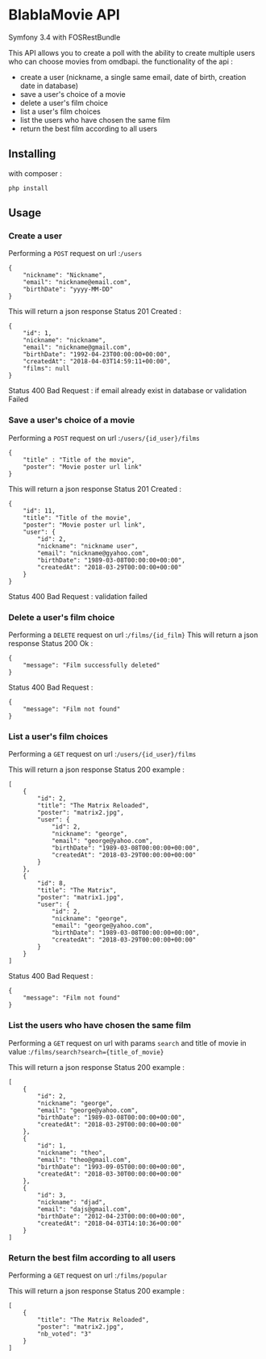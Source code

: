 
BlablaMovie API
================
Symfony 3.4 with FOSRestBundle


This API allows you to create a poll with the ability to create multiple users who can choose movies from omdbapi.
the functionality of the api :
- create a user (nickname, a single same email, date of birth, creation date in database)
- save a user's choice of a movie
- delete a user's film choice
- list a user's film choices
- list the users who have chosen the same film
- return the best film according to all users


Installing
-----
with composer :
```
php install
```

Usage
-----
### Create a user
Performing a `POST` request on url :`/users`
```
{
    "nickname": "Nickname",
    "email": "nickname@email.com",
    "birthDate": "yyyy-MM-DD"
}
```
This will return a json response
Status 201 Created :
```
{
    "id": 1,
    "nickname": "nickname",
    "email": "nickname@gmail.com",
    "birthDate": "1992-04-23T00:00:00+00:00",
    "createdAt": "2018-04-03T14:59:11+00:00",
    "films": null
}
```
Status 400 Bad Request :
if email already exist in database or validation Failed
### Save a user's choice of a movie
Performing a `POST` request on url :`/users/{id_user}/films`
```
{
	"title" : "Title of the movie",
	"poster": "Movie poster url link"
}
```
This will return a json response
Status 201 Created :
```
{
    "id": 11,
    "title": "Title of the movie",
    "poster": "Movie poster url link",
    "user": {
        "id": 2,
        "nickname": "nickname user",
        "email": "nickname@gyahoo.com",
        "birthDate": "1989-03-08T00:00:00+00:00",
        "createdAt": "2018-03-29T00:00:00+00:00"
    }
}
```
Status 400 Bad Request :
validation failed
### Delete a user's film choice
Performing a `DELETE` request on url :`/films/{id_film}`
This will return a json response
Status 200 Ok :
```
{
    "message": "Film successfully deleted"
}
```
Status 400 Bad Request :
```
{
    "message": "Film not found"
}
```
### List a user's film choices
Performing a `GET` request on url :`/users/{id_user}/films`

This will return a json response
Status 200 example :
```
[
    {
        "id": 2,
        "title": "The Matrix Reloaded",
        "poster": "matrix2.jpg",
        "user": {
            "id": 2,
            "nickname": "george",
            "email": "george@yahoo.com",
            "birthDate": "1989-03-08T00:00:00+00:00",
            "createdAt": "2018-03-29T00:00:00+00:00"
        }
    },
    {
        "id": 8,
        "title": "The Matrix",
        "poster": "matrix1.jpg",
        "user": {
            "id": 2,
            "nickname": "george",
            "email": "george@yahoo.com",
            "birthDate": "1989-03-08T00:00:00+00:00",
            "createdAt": "2018-03-29T00:00:00+00:00"
        }
    }
]
```
Status 400 Bad Request :
```
{
    "message": "Film not found"
}
```
### List the users who have chosen the same film
Performing a `GET` request on url with params `search` and title of movie in value :`/films/search?search={title_of_movie}`

This will return a json response
Status 200 example :
```
[
    {
        "id": 2,
        "nickname": "george",
        "email": "george@yahoo.com",
        "birthDate": "1989-03-08T00:00:00+00:00",
        "createdAt": "2018-03-29T00:00:00+00:00"
    },
    {
        "id": 1,
        "nickname": "theo",
        "email": "theo@gmail.com",
        "birthDate": "1993-09-05T00:00:00+00:00",
        "createdAt": "2018-03-30T00:00:00+00:00"
    },
    {
        "id": 3,
        "nickname": "djad",
        "email": "dajs@gmail.com",
        "birthDate": "2012-04-23T00:00:00+00:00",
        "createdAt": "2018-04-03T14:10:36+00:00"
    }
]
```

### Return the best film according to all users
Performing a `GET` request on url  :`/films/popular`

This will return a json response
Status 200 example :
```
[
    {
        "title": "The Matrix Reloaded",
        "poster": "matrix2.jpg",
        "nb_voted": "3"
    }
]
```
